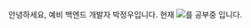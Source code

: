안녕하세요, 예비 백엔드 개발자 박정우입니다. 현재 <img src="https://img.shields.io/badge/Spring Boot-6DB33F?style=for-the-badge&logo=Spring Boot&logoColor=white">를 공부중 입니다.













<!--
Here are some ideas to get you started:

- 🔭 I’m currently working on ...
- 🌱 I’m currently learning ...
- 👯 I’m looking to collaborate on ...
- 🤔 I’m looking for help with ...
- 💬 Ask me about ...
- 📫 How to reach me: ...
- 😄 Pronouns: ...
- ⚡ Fun fact: ...
-->
